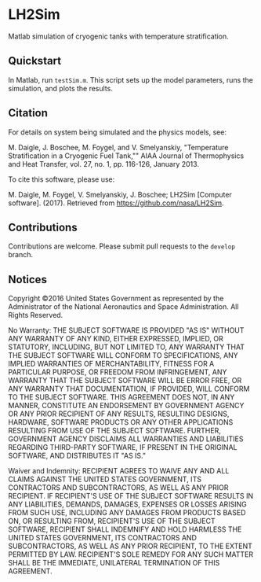 # LH2Sim

Matlab simulation of cryogenic tanks with temperature stratification.

## Quickstart

In Matlab, run `testSim.m`. This script sets up the model parameters, runs the
simulation, and plots the results.

## Citation

For details on system being simulated and the physics models, see:

M. Daigle, J. Boschee, M. Foygel, and V. Smelyanskiy, "Temperature Stratification in a Cryogenic Fuel Tank,"" AIAA Journal of Thermophysics and Heat Transfer, vol. 27, no. 1, pp. 116-126, January 2013.

To cite this software, please use:

M. Daigle, M. Foygel, V. Smelyanskiy, J. Boschee; LH2Sim [Computer software]. (2017). Retrieved from https://github.com/nasa/LH2Sim.

## Contributions

Contributions are welcome. Please submit pull requests to the `develop` branch.

## Notices

Copyright ©2016 United States Government as represented by the Administrator of the National Aeronautics and Space Administration. All Rights Reserved.

No Warranty: THE SUBJECT SOFTWARE IS PROVIDED "AS IS" WITHOUT ANY WARRANTY OF
ANY KIND, EITHER EXPRESSED, IMPLIED, OR STATUTORY, INCLUDING, BUT NOT LIMITED
TO, ANY WARRANTY THAT THE SUBJECT SOFTWARE WILL CONFORM TO SPECIFICATIONS, ANY
IMPLIED WARRANTIES OF MERCHANTABILITY, FITNESS FOR A PARTICULAR PURPOSE, OR
FREEDOM FROM INFRINGEMENT, ANY WARRANTY THAT THE SUBJECT SOFTWARE WILL BE ERROR
FREE, OR ANY WARRANTY THAT DOCUMENTATION, IF PROVIDED, WILL CONFORM TO THE
SUBJECT SOFTWARE. THIS AGREEMENT DOES NOT, IN ANY MANNER, CONSTITUTE AN
ENDORSEMENT BY GOVERNMENT AGENCY OR ANY PRIOR RECIPIENT OF ANY RESULTS,
RESULTING DESIGNS, HARDWARE, SOFTWARE PRODUCTS OR ANY OTHER APPLICATIONS
RESULTING FROM USE OF THE SUBJECT SOFTWARE.  FURTHER, GOVERNMENT AGENCY
DISCLAIMS ALL WARRANTIES AND LIABILITIES REGARDING THIRD-PARTY SOFTWARE, IF
PRESENT IN THE ORIGINAL SOFTWARE, AND DISTRIBUTES IT "AS IS."

Waiver and Indemnity: RECIPIENT AGREES TO WAIVE ANY AND ALL CLAIMS AGAINST THE
UNITED STATES GOVERNMENT, ITS CONTRACTORS AND SUBCONTRACTORS, AS WELL AS ANY
PRIOR RECIPIENT.  IF RECIPIENT'S USE OF THE SUBJECT SOFTWARE RESULTS IN ANY
LIABILITIES, DEMANDS, DAMAGES, EXPENSES OR LOSSES ARISING FROM SUCH USE,
INCLUDING ANY DAMAGES FROM PRODUCTS BASED ON, OR RESULTING FROM, RECIPIENT'S USE
OF THE SUBJECT SOFTWARE, RECIPIENT SHALL INDEMNIFY AND HOLD HARMLESS THE UNITED
STATES GOVERNMENT, ITS CONTRACTORS AND SUBCONTRACTORS, AS WELL AS ANY PRIOR
RECIPIENT, TO THE EXTENT PERMITTED BY LAW.  RECIPIENT'S SOLE REMEDY FOR ANY SUCH
MATTER SHALL BE THE IMMEDIATE, UNILATERAL TERMINATION OF THIS AGREEMENT.
